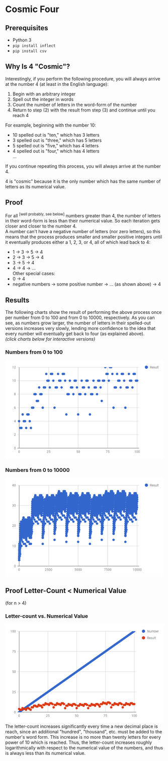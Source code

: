 # Cosmic Four

## Prerequisites 
- Python 3  
- `pip install inflect`  
- `pip install csv`  

## Why Is 4 "Cosmic"?
Interestingly, if you perform the following procedure, you will always arrive at the number 4 (at least in the English language):
1. Begin with an arbitrary integer
2. Spell out the integer in words
3. Count the number of letters in the word-form of the number
4. Return to step (2) with the result from step (3) and continue until you reach 4

For example, beginning with the number 10:  
  - 10 spelled out is "ten,"   which has 3 letters  
  - 3  spelled out is "three," which has 5 letters  
  - 5  spelled out is "five,"  which has 4 letters  
  - 4  spelled out is "four,"  which has 4 letters  
...

If you continue repeating this process, you will always arrive at the number 4.

4 is "cosmic" because it is the only number which has the same number of letters as its numerical value.

## Proof
For all <sup>[well probably, see below]</sup> numbers greater than 4, the number of letters in their word-form is less than their numerical value. So each iteration gets closer and closer to the number 4.  
A number can't have a negative number of letters (nor zero letters), so this means that the process produces smaller and smaller positive integers until it eventually produces either a 1, 2, 3, or 4, all of which lead back to 4:  
 - 1 -> 3 -> 5 -> 4
 - 2 -> 3 -> 5 -> 4
 - 3 -> 5 -> 4
 - 4 -> 4 -> ...  
Other special cases:  
 - 0 -> 4
 - negative numbers -> some positive number -> ... (as shown above) -> 4

## Results
The following charts show the result of performing the above process once per number from 0 to 100 and from 0 to 10000, respectively. As you can see, as numbers grow larger, the number of letters in their spelled-out versions increases very slowly, lending more confidence to the idea that every number will eventually get back to four (as explained above).  
_(click charts below for interactive versions)_
### Numbers from 0 to 100 
[![Chart 1](chart1.png)](https://docs.google.com/spreadsheets/d/e/2PACX-1vQUwPpcpuZXmU4O2UB8aWidqYp2kwAxdC1AEnqzMDTWGGSGKwOAHZdHX4D-G8Wc8wd7iEhYemALRpAP/pubchart?oid=277922962&format=interactive)

### Numbers from 0 to 10000
[![Chart 2](chart3.png)](https://docs.google.com/spreadsheets/d/e/2PACX-1vQUwPpcpuZXmU4O2UB8aWidqYp2kwAxdC1AEnqzMDTWGGSGKwOAHZdHX4D-G8Wc8wd7iEhYemALRpAP/pubchart?oid=1275451316&format=interactive)

## Proof Letter-Count < Numerical Value 
(for n > 4)  
### Letter-count vs. Numerical Value
[![Chart 1a](chart1a.png)](https://docs.google.com/spreadsheets/d/e/2PACX-1vQUwPpcpuZXmU4O2UB8aWidqYp2kwAxdC1AEnqzMDTWGGSGKwOAHZdHX4D-G8Wc8wd7iEhYemALRpAP/pubchart?oid=722479629&format=interactive)  
The letter-count increases significantly every time a new decimal place is reach, since an additional "hundred", "thousand", etc. must be added to the number's word form. This increase is no more than twenty letters for every power of 10 which is reached. Thus, the letter-count increases roughly logarithmically with respect to the numerical value of the numbers, and thus is always less than its numerical value.


